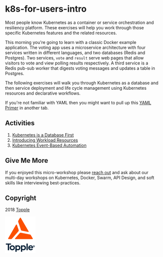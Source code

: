 # k8s-for-users-intro

Most people know Kubernetes as a container or service orchestration and resiliency platform. These exercises will help you work through those specific Kubernetes features and the related resources. 

This morning you're going to learn with a classic Docker example application. The voting app uses a microservice architecture with four services written in different languages, and two databases (Redis and Postgres). Two services, `vote` and `result` serve web pages that allow visitors to vote and view polling results respectively. A third service is a Redis pub-sub worker that digests voting messages and updates a table in Postgres.

The following exercises will walk you through Kubernetes as a database and then service deployment and life cycle management using Kubernetes resources and declarative workflows.

If you're not familiar with YAML then you might want to pull up this [YAML Primer](../YAML_Primer.md) in another tab.

## Activities

1. [Kubernetes is a Database First](./database.md)
2. [Introducing Workload Resources](./workload.md)
3. [Kubernetes Event-Based Automation](./automation.md)

## Give Me More

If you enjoyed this micro-workshop please [reach out](https://www.gotopple.com) and ask about our multi-day workshops on Kubernetes, Docker, Swarm, API Design, and soft skills like interviewing best-practices. 

## Copyright

2018 [Topple](https://www.gotopple.com)

![Topple](./logo/2018TPL-Logo-Wordmark-Mixed-100px.png)

